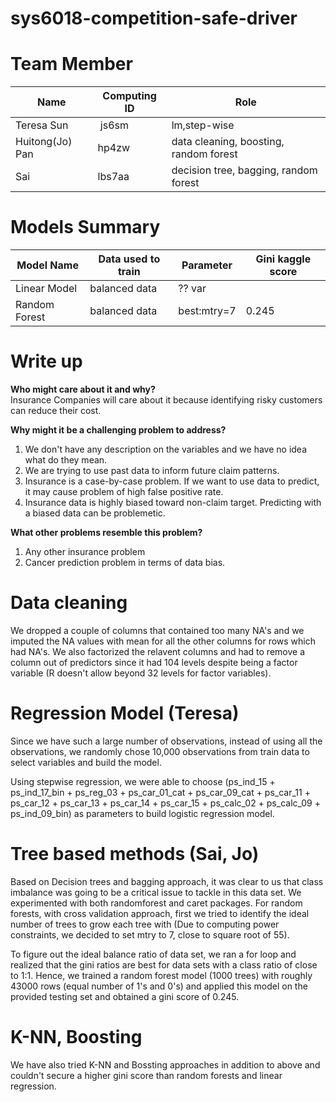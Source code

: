 # sys6018-competition-safe-driver

# Team Member
|    Name         | Computing ID  |    Role       |
| -------------   | ------------- | ------------- |
| Teresa Sun      |  js6sm        | lm,step-wise            | 
| Huitong(Jo) Pan |  hp4zw        | data cleaning, boosting, random forest| 
| Sai             |  lbs7aa       | decision tree, bagging, random forest | 

# Models Summary
|    Model Name   | Data used to train   |    Parameter     | Gini kaggle score  |
| -------------   | -------------------  | -------------    |------------------- |
| Linear Model    |  balanced data       |   ?? var         |                    | 
| Random Forest   |  balanced data       | best:mtry=7      |    0.245           | 

# Write up
**Who might care about it and why?**       
Insurance Companies will care about it because identifying risky customers can reduce their cost.

**Why might it be a challenging problem to address?**          
1) We don't have any description on the variables and we have no idea what do they mean.
2) We are trying to use past data to inform future claim patterns. 
3) Insurance is a case-by-case problem. If we want to use data to predict, it may cause problem of high false positive rate.
4) Insurance data is highly biased toward non-claim target. Predicting with a biased data can be problemetic.

**What other problems resemble this problem?**       
1) Any other insurance problem      
2) Cancer prediction problem in terms of data bias. 

# Data cleaning 
We dropped a couple of columns that contained too many NA's and we imputed the NA values with mean for all the other columns for rows which had NA's. We also factorized the relavent columns and had to remove a column out of predictors since it had 104 levels despite being a factor variable (R doesn't allow beyond 32 levels for factor variables).

# Regression Model (Teresa)
Since we have such a large number of observations, instead of using all the observations, we randomly chose 10,000 observations from train data to select variables and build the model. 

Using stepwise regression, we were able to choose (ps_ind_15 + ps_ind_17_bin + ps_reg_03 + ps_car_01_cat + ps_car_09_cat + ps_car_11 + ps_car_12 + ps_car_13 + ps_car_14 + ps_car_15 + ps_calc_02 + ps_calc_09 + ps_ind_09_bin) as parameters to build logistic regression model.

# Tree based methods (Sai, Jo)

Based on Decision trees and bagging approach, it was clear to us that class imbalance was going to be a critical issue to tackle in this data set. We experimented with both randomforest and caret packages. For random forests, with cross validation approach, first we tried to identify the ideal number of trees to grow each tree with (Due to computing power constraints, we decided to set mtry to 7, close to square root of 55).

To figure out the ideal balance ratio of data set, we ran a for loop and realized that the gini ratios are best for data sets with a class ratio of close to 1:1. Hence, we trained a random forest model (1000 trees) with roughly 43000 rows (equal number of 1's and 0's) and applied this model on the provided testing set and obtained a gini score of 0.245.

# K-NN, Boosting

We have also tried K-NN and Bossting approaches in addition to above and couldn't secure a higher gini score than random forests and linear regression.
